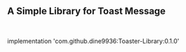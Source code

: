 ##  **A Simple Library for Toast Message**
<br/>

implementation 'com.github.dine9936:Toaster-Library:0.1.0'

